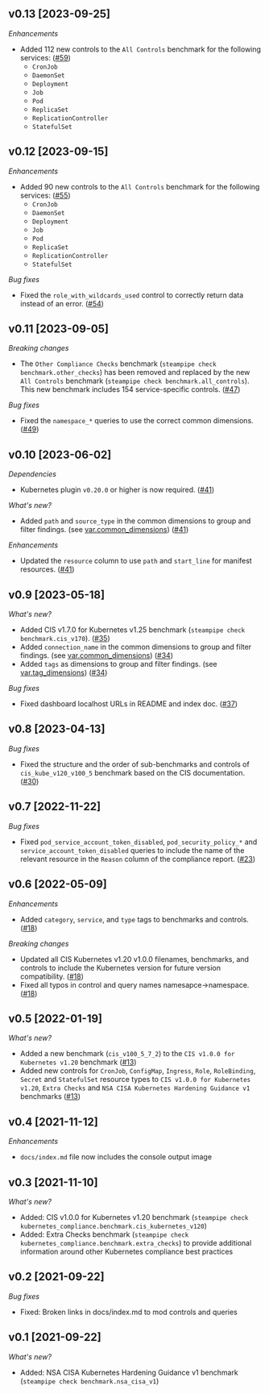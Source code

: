 ## v0.13 [2023-09-25]

_Enhancements_

- Added 112 new controls to the `All Controls` benchmark for the following services: ([#59](https://github.com/turbot/steampipe-mod-kubernetes-compliance/pull/59))
  - `CronJob`
  - `DaemonSet`
  - `Deployment`
  - `Job`
  - `Pod`
  - `ReplicaSet`
  - `ReplicationController`
  - `StatefulSet`

## v0.12 [2023-09-15]

_Enhancements_

- Added 90 new controls to the `All Controls` benchmark for the following services: ([#55](https://github.com/turbot/steampipe-mod-kubernetes-compliance/pull/55))
  - `CronJob`
  - `DaemonSet`
  - `Deployment`
  - `Job`
  - `Pod`
  - `ReplicaSet`
  - `ReplicationController`
  - `StatefulSet`

_Bug fixes_

- Fixed the `role_with_wildcards_used` control to correctly return data instead of an error. ([#54](https://github.com/turbot/steampipe-mod-kubernetes-compliance/pull/54))

## v0.11 [2023-09-05]

_Breaking changes_

- The `Other Compliance Checks` benchmark (`steampipe check benchmark.other_checks`) has been removed and replaced by the new `All Controls` benchmark (`steampipe check benchmark.all_controls`). This new benchmark includes 154 service-specific controls. ([#47](https://github.com/turbot/steampipe-mod-kubernetes-compliance/pull/47))

_Bug fixes_

- Fixed the `namespace_*` queries to use the correct common dimensions. ([#49](https://github.com/turbot/steampipe-mod-kubernetes-compliance/pull/49))

## v0.10 [2023-06-02]

_Dependencies_

- Kubernetes plugin `v0.20.0` or higher is now required. ([#41](https://github.com/turbot/steampipe-mod-kubernetes-compliance/pull/41))

_What's new?_

- Added `path` and `source_type` in the common dimensions to group and filter findings. (see [var.common_dimensions](https://hub.steampipe.io/mods/turbot/kubernetes_compliance/variables)) ([#41](https://github.com/turbot/steampipe-mod-kubernetes-compliance/pull/41))

_Enhancements_

- Updated the `resource` column to use `path` and `start_line` for manifest resources. ([#41](https://github.com/turbot/steampipe-mod-kubernetes-compliance/pull/41))

## v0.9 [2023-05-18]

_What's new?_

- Added CIS v1.7.0 for Kubernetes v1.25 benchmark (`steampipe check benchmark.cis_v170`). ([#35](https://github.com/turbot/steampipe-mod-kubernetes-compliance/pull/35))
- Added `connection_name` in the common dimensions to group and filter findings. (see [var.common_dimensions](https://hub.steampipe.io/mods/turbot/kubernetes_compliance/variables)) ([#34](https://github.com/turbot/steampipe-mod-kubernetes-compliance/pull/34))
- Added `tags` as dimensions to group and filter findings. (see [var.tag_dimensions](https://hub.steampipe.io/mods/turbot/kubernetes_compliance/variables)) ([#34](https://github.com/turbot/steampipe-mod-kubernetes-compliance/pull/34))

_Bug fixes_

- Fixed dashboard localhost URLs in README and index doc. ([#37](https://github.com/turbot/steampipe-mod-kubernetes-compliance/pull/37))

## v0.8 [2023-04-13]

_Bug fixes_

- Fixed the structure and the order of sub-benchmarks and controls of `cis_kube_v120_v100_5` benchmark based on the CIS documentation. ([#30](https://github.com/turbot/steampipe-mod-kubernetes-compliance/pull/30))

## v0.7 [2022-11-22]

_Bug fixes_

- Fixed `pod_service_account_token_disabled`, `pod_security_policy_*` and `service_account_token_disabled` queries to include the name of the relevant resource in the `Reason` column of the compliance report. ([#23](https://github.com/turbot/steampipe-mod-kubernetes-compliance/pull/23))

## v0.6 [2022-05-09]

_Enhancements_

- Added `category`, `service`, and `type` tags to benchmarks and controls. ([#18](https://github.com/turbot/steampipe-mod-kubernetes-compliance/pull/18))

_Breaking changes_

- Updated all CIS Kubernetes v1.20 v1.0.0 filenames, benchmarks, and controls to include the Kubernetes version for future version compatibility. ([#18](https://github.com/turbot/steampipe-mod-kubernetes-compliance/pull/18))
- Fixed all typos in control and query names namesapce->namespace. ([#18](https://github.com/turbot/steampipe-mod-kubernetes-compliance/pull/18))

## v0.5 [2022-01-19]

_What's new?_

- Added a new benchmark (`cis_v100_5_7_2`) to the `CIS v1.0.0 for Kubernetes v1.20` benchmark ([#13](https://github.com/turbot/steampipe-mod-kubernetes-compliance/pull/13))
- Added new controls for `CronJob`, `ConfigMap`, `Ingress`, `Role`, `RoleBinding`, `Secret` and `StatefulSet` resource types to `CIS v1.0.0 for Kubernetes v1.20`, `Extra Checks` and `NSA CISA Kubernetes Hardening Guidance v1` benchmarks ([#13](https://github.com/turbot/steampipe-mod-kubernetes-compliance/pull/13))

## v0.4 [2021-11-12]

_Enhancements_

- `docs/index.md` file now includes the console output image

## v0.3 [2021-11-10]

_What's new?_

- Added: CIS v1.0.0 for Kubernetes v1.20 benchmark (`steampipe check kubernetes_compliance.benchmark.cis_kubernetes_v120`)
- Added: Extra Checks benchmark (`steampipe check kubernetes_compliance.benchmark.extra_checks`) to provide additional information around other Kubernetes compliance best practices

## v0.2 [2021-09-22]

_Bug fixes_

- Fixed: Broken links in docs/index.md to mod controls and queries

## v0.1 [2021-09-22]

_What's new?_

- Added: NSA CISA Kubernetes Hardening Guidance v1 benchmark (`steampipe check benchmark.nsa_cisa_v1`)
